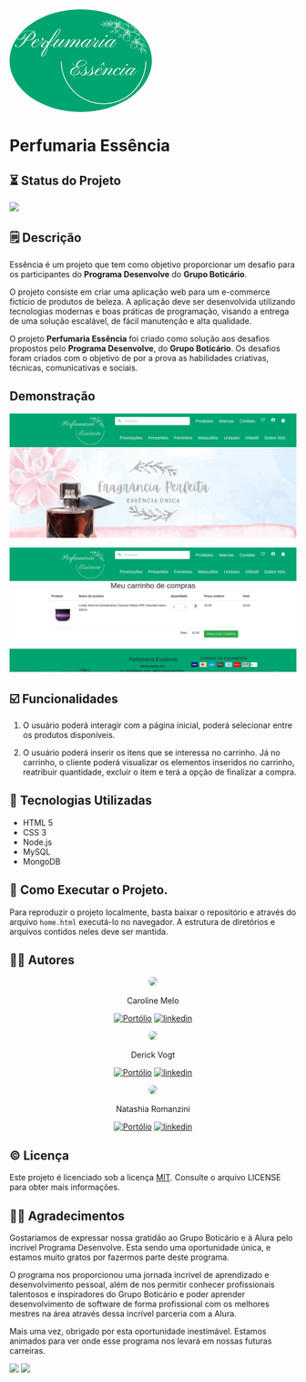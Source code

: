 
<img src="img/Logo.png" style="border-radius: 50%">

<br>

# Perfumaria Essência

## ⏳ Status do Projeto

![](https://img.shields.io/static/v1?label=Status&message=Em%20Desenvolvimento&color=informational)


## 🗒️ Descrição

Essência é um projeto que tem como objetivo proporcionar um desafio para os participantes do **Programa Desenvolve** do **Grupo Boticário**.

O projeto consiste em criar uma aplicação web para um e-commerce fictício de produtos de beleza. A aplicação deve ser desenvolvida utilizando tecnologias modernas e boas práticas de programação, visando a entrega de uma solução escalável, de fácil manutenção e alta qualidade.

O projeto **Perfumaria Essência** foi criado como solução aos desafios propostos pelo **Programa Desenvolve**, do **Grupo Boticário**. Os desafios foram criados com o objetivo de por a prova as habilidades criativas, técnicas, comunicativas e sociais.

 ## Demonstração

![](/screenshots/screenshot2.png)

![](/screenshots/Screenshot1.png)


## ☑️ Funcionalidades

1. O usuário poderá interagir com a página inicial, poderá selecionar entre os produtos disponíveis.

2. O usuário poderá inserir os itens que se interessa no carrinho. Já no carrinho, o cliente poderá visualizar os elementos inseridos no carrinho, reatribuir quantidade, excluir o item e terá a opção de finalizar a compra.

## 🤖 Tecnologias Utilizadas

* HTML 5
* CSS 3
* Node.js
* MySQL
* MongoDB

## 🚀 Como Executar o Projeto.

Para reproduzir o projeto localmente, basta baixar o repositório e através do arquivo `home.html` executá-lo no navegador. A estrutura de diretórios e arquivos contidos neles deve ser mantida.

## ✍🏻 Autores

<div style="text-align: center;">
<img src="https://avatars.githubusercontent.com/u/71932071?v=4" style="width:100px; border-radius: 50%;}">

Caroline Melo

[![Portólio](https://img.shields.io/badge/meu_portfólio-000?style=for-the-badge&logo=github&logoColor=white)](https://github.com/CarolineMelo)
[![linkedin](https://img.shields.io/badge/linkedin-0A66C2?style=for-the-badge&logo=linkedin&logoColor=white)](https://www.linkedin.com/in/caroline-melo-5b1b231b4/)
</div>

<div style="text-align: center;">
<img src="https://avatars.githubusercontent.com/u/22062948?v=4" style="width:100px; border-radius: 50%;}">

Derick Vogt

[![Portólio](https://img.shields.io/badge/meu_portfólio-000?style=for-the-badge&logo=github&logoColor=white)](https://github.com/derickvogt)
[![linkedin](https://img.shields.io/badge/linkedin-0A66C2?style=for-the-badge&logo=linkedin&logoColor=white)](https://www.linkedin.com/in/derickvogt/)
</div>

<div style="text-align: center;">
<img src="https://avatars.githubusercontent.com/u/65190265?v=4" style="width:100px; border-radius: 50%;}">

Natashia Romanzini

[![Portólio](https://img.shields.io/badge/meu_portfólio-000?style=for-the-badge&logo=github&logoColor=white)](https://github.com/natashiaromanzini)
[![linkedin](https://img.shields.io/badge/linkedin-0A66C2?style=for-the-badge&logo=linkedin&logoColor=white)](https://www.linkedin.com/in/natashia-romanzini/)
</div>

## ©️ Licença

Este projeto é licenciado sob a licença [MIT](https://choosealicense.com/licenses/mit/). Consulte o arquivo LICENSE para obter mais informações.



## 🙏🏻 Agradecimentos

Gostaríamos de expressar nossa gratidão ao Grupo Boticário e à Alura pelo incrível Programa Desenvolve. Esta sendo uma oportunidade única, e estamos muito gratos por fazermos parte deste programa.

O programa nos proporcionou uma jornada incrível de aprendizado e desenvolvimento pessoal, além de nos permitir conhecer profissionais talentosos e inspiradores do Grupo Boticário e poder aprender desenvolvimento de software de forma profissional com os melhores mestres na área através dessa incrível parceria com a Alura.

Mais uma vez, obrigado por esta oportunidade inestimável. Estamos animados para ver onde esse programa nos levará em nossas futuras carreiras.

<img src="https://res.cloudinary.com/beleza-na-web/image/upload/f_auto,c_limit,w_640,q_auto/v1/blz/assets-store/0.0.405/images/academy/gb-horizontal.svg">

<img src="https://www.alura.com.br/assets/img/home/alura-logo.1647533643.svg">


